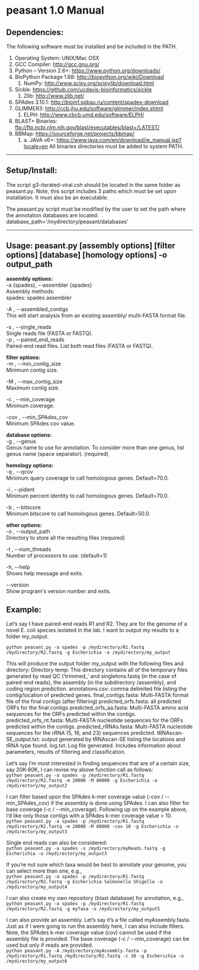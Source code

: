 # peasant 1.0 Manual


## Dependencies: 
The following software must be installed and be included in the PATH.
1. Operating System: UNIX/Mac OSX
2. GCC Compiler: http://gcc.gnu.org/
3. Python – Version 2.6+: https://www.python.org/downloads/
4. BioPython Package 1.68: http://biopython.org/wiki/Download
   1. NumPy: http://www.scipy.org/scipylib/download.html
1. Sickle: https://github.com/ucdavis-bioinformatics/sickle
   1. Zlib: http://www.zlib.net/
1. SPAdes 3.10.1: http://bioinf.spbau.ru/content/spades-download
2. GLIMMER3: http://ccb.jhu.edu/software/glimmer/index.shtml
   1. ELPH: http://www.cbcb.umd.edu/software/ELPH/
1. BLAST+ Binaries: ftp://ftp.ncbi.nlm.nih.gov/blast/executables/blast+/LATEST/
2. BBMap: https://sourceforge.net/projects/bbmap/
   1. a. JAVA v6+: https://www.java.com/en/download/ie_manual.jsp?locale=en
All binaries directories must be added to system PATH.


*********************************************************************************************
## Setup/Install:
The script g3-iterated-viral.csh should be located in the same folder as peasant.py. Note, this script includes 3 paths which must be set upon installation. It must also be an executable.


The peasant.py script must be modified by the user to set the path where the annotation databases are located:
database_path='/mydirectory/peasant/databases'


*********************************************************************************************


## Usage: peasant.py [assembly options] [filter options] [database] [homology options] -o output_path


**assembly options:**  
  -a {spades}, --assembler {spades}  
      Assembly methods:  
            spades: spades assembler  
  
  
  -A <filename>, --assembled_contigs <filename>  
      This will start analysis from an existing assembly/ multi-FASTA format file.  
  
  
  -s <filename>, --single_reads <filename>  
      Single reads file (FASTA or FASTQ).  
  -p <filename> <filename>, --paired_end_reads <filename> <filename>  
      Paired-end read files. List both read files (FASTA or FASTQ).  
 
**filter options:**  
  -m <int>, --min_contig_size <int>  
      Minimum contig size.  
  
  
  -M <int>, --max_contig_size <int>  
      Maximum contig size.  
  
  
  -c <int>, --min_coverage <int>  
      Minimum coverage.  
  
  
  -cov <float>, --min_SPAdes_cov <float>  
      Minimum SPAdes cov value.  
   
**database options:**  
  -g <filename>, --genus <filename>  
      Genus name to use for annotation. To consider more than one genus, list genus name (space separator). (required)  
  
  
**homology options:**  
  -q <float>, --qcov <float>  
      Minimum query coverage to call homologous genes. Default=70.0.  
  
  
  -i <float>, --pident <float>  
      Minimum percent identity to call homologous genes. Default=70.0.  
  
  
  -b <float>, --bitscore <float>  
      Minimum bitscore to call homologous genes. Default=50.0.  
  
  
**other options:**  
 -o <directory>, --output_path <directory>  
      Directory to store all the resulting files (required)  
  
  
  -t <int>, --num_threads <int>  
      Number of processors to use. (default=1)  
  
  
  -h, --help  
      Shows help message and exits.  
  
  
  --version  
      Show program's version number and exits.  
  
  
  
  
## Example:  
Let’s say I have paired-end reads R1 and R2. They are for the genome of a novel E. coli species isolated in the lab. I want to output my results to a folder my_output.
  
`python peasant.py -a spades -p /mydirectory/R1.fastq /mydirectory/R2.fastq -g Escherichia -o /mydirectory/my_output`




This will produce the output folder my_output with the following files and directory:
Directory temp: This directory contains all of the temporary files generated by read QC (‘trimmed_<filename>’ and singletons.fastq (in the case of paired-end reads),  the assembly (in the subdirectory /assembly), and coding region prediction.
annotations.csv: comma delimited file listing the contig/location of predicted genes.
final_contigs.fasta: Multi-FASTA format file of the final contigs (after filtering)
predicted_orfs.fasta: all predicted ORFs for the final contigs
predicted_orfs_aa.fasta: Multi-FASTA amino acid sequences for the ORFs predicted within the contigs.
predicted_orfs_nt.fasta: Multi-FASTA nucleotide sequences for the ORFs predicted within the contigs.
predicted_rRNAs.fasta: Multi-FASTA nucleotide sequences for the rRNA (5, 16, and 23) sequences predicted.
tRNAscan-SE_output.txt: output generated by tRNAscan-SE listing the locations and tRNA type found.
log.txt: Log file generated. Includes information about parameters, results of filtering and classification.




Let’s say I’m most interested in finding sequences that are of a certain size, say 20K-80K, I can revise my above function call as follows:  
`python peasant.py -a spades -p /mydirectory/R1.fastq /mydirectory/R2.fastq -m 20000 -M 80000 -g Escherichia -o /mydirectory/my_output2`


I can filter based upon the SPAdes k-mer coverage value (-cov / --min_SPAdes_cov) if the assembly is done using SPAdes. I can also filter for base coverage (-c / --min_coverage). Following up on the example above, I’d like only those contigs with a SPAdes k-mer coverage value > 10.  
`python peasant.py -a spades -p /mydirectory/R1.fastq /mydirectory/R2.fastq -m 20000 -M 80000 -cov 10 -g Escherichia -o /mydirectory/my_output3`


Single end reads can also be considered:  
`python peasant.py -a spades -s /mydirectory/myReads.fastq -g Escherichia -o /mydirectory/my_output3`


If you’re not sure which taxa would be best to annotate your genome, you can select more than one, e.g.,  
`python peasant.py -a spades -p /mydirectory/R1.fastq /mydirectory/R2.fastq -g Escherichia Salmonella Shigella -o /mydirectory/my_output4`


I can also create my own repository (blast database) for annotation, e.g.,  
`python peasant.py -a spades -p /mydirectory/R1.fastq /mydirectory/R2.fastq -g myTaxa -o /mydirectory/my_output5`


I can also provide an assembly. Let’s say it’s a file called myAssembly.fasta. Just as if I were going to run the assembly here, I can also include filters. Note, the SPAdes k-mer coverage value (cov) cannot be used if the assembly file is provided. The base coverage (-c / --min_coverage) can be used but only if reads are provided.   
`python peasant.py -A /mydirectory/myAssembly.fasta -p /mydirectory/R1.fastq /mydirectory/R2.fastq -c 10 -g Escherichia -o /mydirectory/my_output6`
